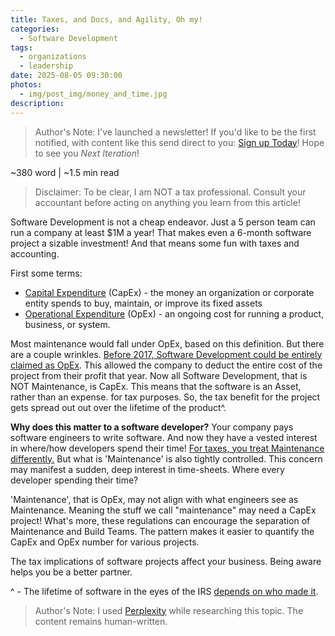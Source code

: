 ```yaml
---
title: Taxes, and Docs, and Agility, Oh my!
categories:
  - Software Development
tags:
  - organizations
  - leadership
date: 2025-08-05 09:30:00
photos: 
  - img/post_img/money_and_time.jpg
description: 
---
```


> Author's Note: I've launched a newsletter! If you'd like to be the first notified, with content like this send direct to you: [Sign up Today](https://subscribepage.io/nOrcj7)! 
> Hope to see you _Next Iteration_!

~380 word | ~1.5 min read

> Disclaimer: To be clear, I am NOT a tax professional. 
> Consult your accountant before acting on anything you learn from this article!

Software Development is not a cheap endeavor. Just a 5 person team can run a company at least $1M a year! That makes even a 6-month software project a sizable investment! And that means some fun with taxes and accounting.

First some terms: 
- [Capital Expenditure](https://en.wikipedia.org/wiki/Capital_expenditure) (CapEx) - the money an organization or corporate entity spends to buy, maintain, or improve its fixed assets
- [Operational Expenditure](https://en.wikipedia.org/wiki/Operating_expense) (OpEx) - an ongoing cost for running a product, business, or system.

Most maintenance would fall under OpEx, based on this definition. But there are a couple wrinkles. [Before 2017, Software Development could be entirely claimed as OpEx](https://www.corumgroup.com/insights/major-tax-changes-us-software-companies). This allowed the company to deduct the entire cost of the project from their profit that year. Now all Software Development, that is NOT Maintenance, is CapEx. This means that the software is an Asset, rather than an expense. for tax purposes. 
So, the tax benefit for the project gets spread out out over the lifetime of the product^.

**Why does this matter to a software developer?**
Your company pays software engineers to write software. And now they have a vested interest in where/how developers spend their time! [For taxes, you treat Maintenance differently.](https://www.thetaxadviser.com/issues/2024/may/the-de-minimis-and-routine-maintenance-safe-harbors/) But what is 'Maintenance' is also tightly controlled. This concern may manifest a sudden, deep interest in time-sheets. Where every developer spending their time? 

'Maintenance', that is OpEx, may not align with what engineers see as Maintenance. Meaning the stuff we call "maintenance" may need a CapEx project! What's more, these regulations can encourage the separation of Maintenance and Build Teams. The pattern makes it easier to quantify the CapEx and OpEx number for various projects. 

The tax implications of software projects affect your business. Being aware helps you be a better partner.


^ - The lifetime of software in the eyes of the IRS [depends on who made it](https://www.corumgroup.com/insights/major-tax-changes-us-software-companies). 

> Author's Note: I used [Perplexity](https://www.perplexity.ai/) while researching this topic. The content remains human-written.
